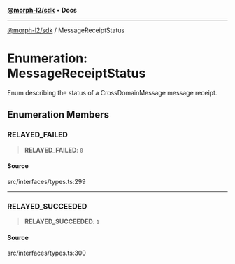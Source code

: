 [**@morph-l2/sdk**](../globals.md) • **Docs**

***

[@morph-l2/sdk](../globals.md) / MessageReceiptStatus

# Enumeration: MessageReceiptStatus

Enum describing the status of a CrossDomainMessage message receipt.

## Enumeration Members

### RELAYED\_FAILED

> **RELAYED\_FAILED**: `0`

#### Source

src/interfaces/types.ts:299

***

### RELAYED\_SUCCEEDED

> **RELAYED\_SUCCEEDED**: `1`

#### Source

src/interfaces/types.ts:300
